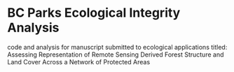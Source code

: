 # BC Parks Ecological Integrity Analysis

code and analysis for manuscript submitted to ecological applications titled:
Assessing Representation of Remote Sensing Derived Forest Structure and Land Cover Across a Network of Protected Areas
